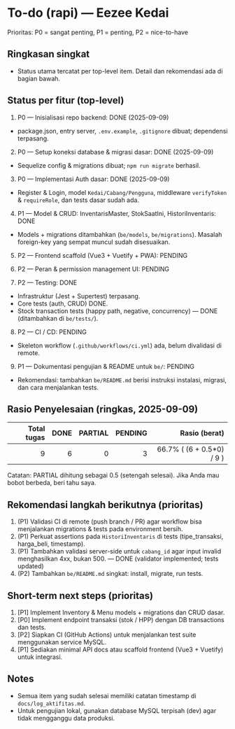 # To-do (rapi) — Eezee Kedai

Prioritas: P0 = sangat penting, P1 = penting, P2 = nice-to-have

## Ringkasan singkat

- Status utama tercatat per top-level item. Detail dan rekomendasi ada di bagian bawah.

## Status per fitur (top-level)

1. P0 — Inisialisasi repo backend: DONE (2025-09-09)
  - package.json, entry server, `.env.example`, `.gitignore` dibuat; dependensi terpasang.

2. P0 — Setup koneksi database & migrasi dasar: DONE (2025-09-09)
  - Sequelize config & migrations dibuat; `npm run migrate` berhasil.

3. P0 — Implementasi Auth dasar: DONE (2025-09-09)
  - Register & Login, model `Kedai/Cabang/Pengguna`, middleware `verifyToken` & `requireRole`, dan tests dasar sudah ada.

4. P1 — Model & CRUD: InventarisMaster, StokSaatIni, HistoriInventaris: DONE
  - Models + migrations ditambahkan (`be/models`, `be/migrations`). Masalah foreign-key yang sempat muncul sudah disesuaikan.

5. P2 — Frontend scaffold (Vue3 + Vuetify + PWA): PENDING

6. P2 — Peran & permission management UI: PENDING

7. P2 — Testing: DONE
  - Infrastruktur (Jest + Supertest) terpasang.
  - Core tests (auth, CRUD) DONE.
  - Stock transaction tests (happy path, negative, concurrency) — DONE (ditambahkan di `be/tests/`).

8. P2 — CI / CD: PENDING
  - Skeleton workflow (`.github/workflows/ci.yml`) ada, belum divalidasi di remote.

9. P1 — Dokumentasi pengujian & README untuk `be/`: PENDING
  - Rekomendasi: tambahkan `be/README.md` berisi instruksi instalasi, migrasi, dan cara menjalankan tests.

## Rasio Penyelesaian (ringkas, 2025-09-09)

| Total tugas | DONE | PARTIAL | PENDING | Rasio (berat) |
|---:|---:|---:|---:|---:|
| 9 | 6 | 0 | 3 | 66.7% ( (6 + 0.5*0) / 9 ) |

Catatan: PARTIAL dihitung sebagai 0.5 (setengah selesai). Jika Anda mau bobot berbeda, beri tahu saya.

## Rekomendasi langkah berikutnya (prioritas)

1. (P1) Validasi CI di remote (push branch / PR) agar workflow bisa menjalankan migrations & tests pada environment bersih.
2. (P1) Perkuat assertions pada `HistoriInventaris` di tests (tipe_transaksi, harga_beli, timestamp).
3. (P1) Tambahkan validasi server-side untuk `cabang_id` agar input invalid menghasilkan 4xx, bukan 500. — DONE (validator implemented; tests updated)
4. (P2) Tambahkan `be/README.md` singkat: install, migrate, run tests.

## Short-term next steps (prioritas)

1. [P1] Implement Inventory & Menu models + migrations dan CRUD dasar.
2. [P0] Implement endpoint transaksi (stok / HPP) dengan DB transactions dan tests.
3. [P2] Siapkan CI (GitHub Actions) untuk menjalankan test suite menggunakan service MySQL.
4. [P1] Sediakan minimal API docs atau scaffold frontend (Vue3 + Vuetify) untuk integrasi.

## Notes

- Semua item yang sudah selesai memiliki catatan timestamp di `docs/log_aktifitas.md`.
- Untuk pengujian lokal, gunakan database MySQL terpisah (dev) agar tidak mengganggu data produksi.


